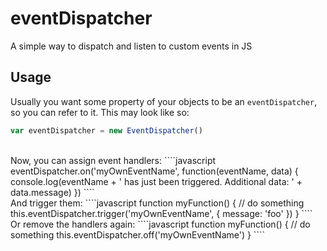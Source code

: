 # eventDispatcher
A simple way to dispatch and listen to custom events in JS

## Usage

Usually you want some property of your objects to be an `eventDispatcher`, so you can refer to it. This may look like so:  
````javascript
var eventDispatcher = new EventDispatcher()
````
<br>
Now, you can assign event handlers:  
````javascript
eventDispatcher.on('myOwnEventName', function(eventName, data) {
    console.log(eventName + ' has just been triggered. Additional data: ' + data.message)
})
````
<br>
And trigger them:  
````javascript
function myFunction() {
  // do something
  this.eventDispatcher.trigger('myOwnEventName', { message: 'foo' })
}
````
<br>
Or remove the handlers again:  
````javascript
function myFunction() {
  // do something
  this.eventDispatcher.off('myOwnEventName')
}
````
